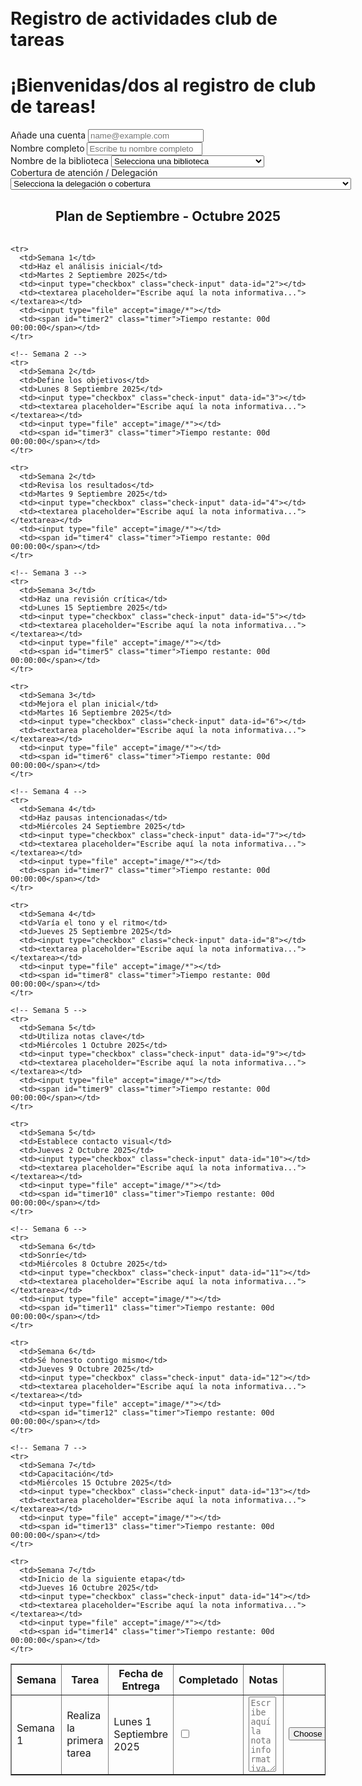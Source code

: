 # Registro de actividades club de tareas
<html lang="es">
<head>
  <meta charset="utf-8">
  <meta name="viewport" content="width=device-width, initial-scale=1">
  <title>Servicios Sociales Registro</title>
  <link href="https://cdn.jsdelivr.net/npm/bootstrap@5.3.7/dist/css/bootstrap.min.css" rel="stylesheet">
  <script src="https://cdn.jsdelivr.net/npm/bootstrap@5.3.7/dist/js/bootstrap.bundle.min.js"></script>
  <style>
    body {
      padding: 20px;
    }

    h1 {
      color: #0d6efd;
      /* Azul Bootstrap */
    }

    .blue-row {
      background-color: #cce5ff;
    }

    .pink-row {
      background-color: #f8d7da;
    }

    .red-row {
      background-color: #f5c6cb;
    }

    .imagen {
      max-width: 100%;
      height: auto;
      border: 2px solid #333;
      border-radius: 10px;
      margin-top: 20px;
    }

    input[type="file"] {
      margin-top: 20px;
      padding: 10px;
      background-color: #4CAF50;
      color: white;
      border: none;
      border-radius: 5px;
      cursor: pointer;
    }

    input[type="file"]:hover {
      background-color: #45a049;
    }

    textarea {
      width: 95%;
      height: 120px;
      resize: vertical;
    }

    .timer {
      font-size: 14px;
      font-weight: bold;
      color: #d63384;
    }
  </style>
</head>

<body>
  <h1>¡Bienvenidas/dos al registro de club de tareas!</h1>

  <div class="mb-3">
    <label for="email" class="form-label">Añade una cuenta</label>
    <input type="email" class="form-control" id="email" placeholder="name@example.com">
  </div>

  <div class="mb-3">
    <label for="nombreCompleto" class="form-label">Nombre completo</label>
    <input type="text" class="form-control" id="nombreCompleto" placeholder="Escribe tu nombre completo">
  </div>

  <div class="mb-3">
    <label for="nombreBiblioteca" class="form-label">Nombre de la biblioteca</label>
    <select class="form-select" id="nombreBiblioteca">
      <option value="" selected>Selecciona una biblioteca</option>
      <option value="José Luis Álamo Jardón">José Luis Álamo Jardón</option>
      <option value="Rafael Moreno Montes de Oca">Rafael Moreno Montes de Oca</option>
      <option value="Guillermina Nateras López">Guillermina Nateras López</option>
      <option value="San Pedro Totoltepec">San Pedro Totoltepec</option>
      <option value="Dr. Urban Boutelegier">Dr. Urban Boutelegier</option>
      <option value="Michel D’Hooghe">Michel D’Hooghe</option>
      <option value="Santa Teresita del Niño Jesús">Santa Teresita del Niño Jesús</option>
      <option value="Biblioteca Santiago Tlacotepec">Biblioteca Santiago Tlacotepec</option>
      <option value="Biblioteca Santiago Tlaxomulco">Biblioteca Santiago Tlaxomulco</option>
      <option value="Biblioteca Tecaxic">Biblioteca Tecaxic</option>
      <option value="Ludoteca San Cristóbal Huichochitlán">Ludoteca San Cristóbal Huichochitlán</option>
      <option value="Museo Municipal de Calixtlahuaca">Museo Municipal de Calixtlahuaca</option>
      <option value="Museo del Alfeñique">Museo del Alfeñique</option>
      <option value="Lic. Jaime Almazán Delgado">Lic. Jaime Almazán Delgado</option>
      <option value="José María Heredia y Heredia">José María Heredia y Heredia</option>
      <option value="Leonardo Sánchez Montaño">Leonardo Sánchez Montaño</option>
      <option value="Otomitl">Otomitl</option>
      <option value="Concepción García Valdez">Concepción García Valdez</option>
      <option value="Sor Juana Inés de la Cruz">Sor Juana Inés de la Cruz</option>
      <option value="Mercedes López Gómeztagle">Mercedes López Gómeztagle</option>
      <option value="Edelmira Nava Arellano">Edelmira Nava Arellano</option>
      <option value="Profa. Laura Beatriz Benavides">Profa. Laura Beatriz Benavides</option>
      <option value="Agustín María Lebrija">Agustín María Lebrija</option>
      <option value="Rodolfo García Gutiérrez">Rodolfo García Gutiérrez</option>
      <option value="Laura Méndez de Cuenca">Laura Méndez de Cuenca</option>
      <option value="Mercedes Carrasco">Mercedes Carrasco</option>
      <option value="Fray Andrés de Castro">Fray Andrés de Castro</option>
    </select>
  </div>

  <div class="mb-3">
    <label for="coberturaAtencion" class="form-label">Cobertura de atención / Delegación</label>
    <select class="form-select" id="coberturaAtencion">
      <option value="" selected>Selecciona la delegación o cobertura</option>
      <option value="San Lorenzo Tepaltitlán">San Lorenzo Tepaltitlán</option>
      <option value="Santa Cruz Atzcapotzaltongo">Santa Cruz Atzcapotzaltongo</option>
      <option value="San Mateo Oxtotitlán, Nueva Oxtotitlán">San Mateo Oxtotitlán, Nueva Oxtotitlán</option>
      <option value="San Pedro Totoltepec">San Pedro Totoltepec</option>
      <option value="San Diego de los Padres Cuexcontitlán">San Diego de los Padres Cuexcontitlán</option>
      <option value="San Cayetano Morelos">San Cayetano Morelos</option>
      <option value="Morelos, Sánchez">Morelos, Sánchez</option>
      <option value="Santiago Tlacotepec, San Juan Tilapa">Santiago Tlacotepec, San Juan Tilapa</option>
      <option value="Santiago Tlaxomulco">Santiago Tlaxomulco</option>
      <option value="Tecaxic">Tecaxic</option>
      <option value="San Cristóbal Huichochitlán">San Cristóbal Huichochitlán</option>
      <option value="Toluca, Estado de México, México y extranjero">Toluca, Estado de México, México y extranjero</option>
      <option value="La Maquinita, Santiago Miltepec">La Maquinita, Santiago Miltepec</option>
      <option value="Cacalomacán">Cacalomacán</option>
      <option value="San Mateo Otzacatipan">San Mateo Otzacatipan</option>
      <option value="Tlachaloya">Tlachaloya</option>
      <option value="San Martín Toltepec">San Martín Toltepec</option>
      <option value="Independencia">Independencia</option>
      <option value="Capultitlán, Moderna de la Cruz">Capultitlán, Moderna de la Cruz</option>
      <option value="San Andrés Cuexcontitlán">San Andrés Cuexcontitlán</option>
      <option value="San Antonio Buenavista, San Buenaventura">San Antonio Buenavista, San Buenaventura</option>
      <option value="San Pablo Autopan">San Pablo Autopan</option>
      <option value="Seminario Conciliar, Seminario 2 de marzo, Seminario las Torres, Felipe Chávez Becerril">Seminario Conciliar, Seminario 2 de marzo, Seminario las Torres, Felipe Chávez Becerril</option>
      <option value="Calixtlahuaca, San Marcos Yachihuacaltepec">Calixtlahuaca, San Marcos Yachihuacaltepec</option>
    </select>
  </div>

  <h2 style="text-align:center;">Plan de Septiembre - Octubre 2025</h2>
  <table class="table table-bordered">
   <!DOCTYPE html>
<html lang="es">
<head>
  <meta charset="UTF-8">
  <meta name="viewport" content="width=device-width, initial-scale=1.0">
  <title>Contador de Tiempo</title>
</head>
<body>

<table border="1">
  <thead>
    <tr>
      <th>Semana</th>
      <th>Tarea</th>
      <th>Fecha de Entrega</th>
      <th>Completado</th>
      <th>Notas</th>
      <th>Archivos</th>
      <th>Tiempo Restante</th>
    </tr>
  </thead>
  <tbody>
    <!-- Semana 1 -->
    <tr>
      <td>Semana 1</td>
      <td>Realiza la primera tarea</td>
      <td>Lunes 1 Septiembre 2025</td>
      <td><input type="checkbox" class="check-input" data-id="1"></td>
      <td><textarea placeholder="Escribe aquí la nota informativa..."></textarea></td>
      <td><input type="file" accept="image/*"></td>
      <td><span id="timer1" class="timer">Tiempo restante: 00d 00:00:00</span></td>
    </tr>

    <tr>
      <td>Semana 1</td>
      <td>Haz el análisis inicial</td>
      <td>Martes 2 Septiembre 2025</td>
      <td><input type="checkbox" class="check-input" data-id="2"></td>
      <td><textarea placeholder="Escribe aquí la nota informativa..."></textarea></td>
      <td><input type="file" accept="image/*"></td>
      <td><span id="timer2" class="timer">Tiempo restante: 00d 00:00:00</span></td>
    </tr>

    <!-- Semana 2 -->
    <tr>
      <td>Semana 2</td>
      <td>Define los objetivos</td>
      <td>Lunes 8 Septiembre 2025</td>
      <td><input type="checkbox" class="check-input" data-id="3"></td>
      <td><textarea placeholder="Escribe aquí la nota informativa..."></textarea></td>
      <td><input type="file" accept="image/*"></td>
      <td><span id="timer3" class="timer">Tiempo restante: 00d 00:00:00</span></td>
    </tr>

    <tr>
      <td>Semana 2</td>
      <td>Revisa los resultados</td>
      <td>Martes 9 Septiembre 2025</td>
      <td><input type="checkbox" class="check-input" data-id="4"></td>
      <td><textarea placeholder="Escribe aquí la nota informativa..."></textarea></td>
      <td><input type="file" accept="image/*"></td>
      <td><span id="timer4" class="timer">Tiempo restante: 00d 00:00:00</span></td>
    </tr>

    <!-- Semana 3 -->
    <tr>
      <td>Semana 3</td>
      <td>Haz una revisión crítica</td>
      <td>Lunes 15 Septiembre 2025</td>
      <td><input type="checkbox" class="check-input" data-id="5"></td>
      <td><textarea placeholder="Escribe aquí la nota informativa..."></textarea></td>
      <td><input type="file" accept="image/*"></td>
      <td><span id="timer5" class="timer">Tiempo restante: 00d 00:00:00</span></td>
    </tr>

    <tr>
      <td>Semana 3</td>
      <td>Mejora el plan inicial</td>
      <td>Martes 16 Septiembre 2025</td>
      <td><input type="checkbox" class="check-input" data-id="6"></td>
      <td><textarea placeholder="Escribe aquí la nota informativa..."></textarea></td>
      <td><input type="file" accept="image/*"></td>
      <td><span id="timer6" class="timer">Tiempo restante: 00d 00:00:00</span></td>
    </tr>

    <!-- Semana 4 -->
    <tr>
      <td>Semana 4</td>
      <td>Haz pausas intencionadas</td>
      <td>Miércoles 24 Septiembre 2025</td>
      <td><input type="checkbox" class="check-input" data-id="7"></td>
      <td><textarea placeholder="Escribe aquí la nota informativa..."></textarea></td>
      <td><input type="file" accept="image/*"></td>
      <td><span id="timer7" class="timer">Tiempo restante: 00d 00:00:00</span></td>
    </tr>

    <tr>
      <td>Semana 4</td>
      <td>Varía el tono y el ritmo</td>
      <td>Jueves 25 Septiembre 2025</td>
      <td><input type="checkbox" class="check-input" data-id="8"></td>
      <td><textarea placeholder="Escribe aquí la nota informativa..."></textarea></td>
      <td><input type="file" accept="image/*"></td>
      <td><span id="timer8" class="timer">Tiempo restante: 00d 00:00:00</span></td>
    </tr>

    <!-- Semana 5 -->
    <tr>
      <td>Semana 5</td>
      <td>Utiliza notas clave</td>
      <td>Miércoles 1 Octubre 2025</td>
      <td><input type="checkbox" class="check-input" data-id="9"></td>
      <td><textarea placeholder="Escribe aquí la nota informativa..."></textarea></td>
      <td><input type="file" accept="image/*"></td>
      <td><span id="timer9" class="timer">Tiempo restante: 00d 00:00:00</span></td>
    </tr>

    <tr>
      <td>Semana 5</td>
      <td>Establece contacto visual</td>
      <td>Jueves 2 Octubre 2025</td>
      <td><input type="checkbox" class="check-input" data-id="10"></td>
      <td><textarea placeholder="Escribe aquí la nota informativa..."></textarea></td>
      <td><input type="file" accept="image/*"></td>
      <td><span id="timer10" class="timer">Tiempo restante: 00d 00:00:00</span></td>
    </tr>

    <!-- Semana 6 -->
    <tr>
      <td>Semana 6</td>
      <td>Sonríe</td>
      <td>Miércoles 8 Octubre 2025</td>
      <td><input type="checkbox" class="check-input" data-id="11"></td>
      <td><textarea placeholder="Escribe aquí la nota informativa..."></textarea></td>
      <td><input type="file" accept="image/*"></td>
      <td><span id="timer11" class="timer">Tiempo restante: 00d 00:00:00</span></td>
    </tr>

    <tr>
      <td>Semana 6</td>
      <td>Sé honesto contigo mismo</td>
      <td>Jueves 9 Octubre 2025</td>
      <td><input type="checkbox" class="check-input" data-id="12"></td>
      <td><textarea placeholder="Escribe aquí la nota informativa..."></textarea></td>
      <td><input type="file" accept="image/*"></td>
      <td><span id="timer12" class="timer">Tiempo restante: 00d 00:00:00</span></td>
    </tr>

    <!-- Semana 7 -->
    <tr>
      <td>Semana 7</td>
      <td>Capacitación</td>
      <td>Miércoles 15 Octubre 2025</td>
      <td><input type="checkbox" class="check-input" data-id="13"></td>
      <td><textarea placeholder="Escribe aquí la nota informativa..."></textarea></td>
      <td><input type="file" accept="image/*"></td>
      <td><span id="timer13" class="timer">Tiempo restante: 00d 00:00:00</span></td>
    </tr>

    <tr>
      <td>Semana 7</td>
      <td>Inicio de la siguiente etapa</td>
      <td>Jueves 16 Octubre 2025</td>
      <td><input type="checkbox" class="check-input" data-id="14"></td>
      <td><textarea placeholder="Escribe aquí la nota informativa..."></textarea></td>
      <td><input type="file" accept="image/*"></td>
      <td><span id="timer14" class="timer">Tiempo restante: 00d 00:00:00</span></td>
    </tr>
  </tbody>
</table>

<script>
  // Función para actualizar el contador regresivo hacia la fecha de entrega
  function updateCountdown() {
    // Fechas de entrega de cada tarea en formato YYYY-MM-DD
    const dueDates = {
      1: new Date('2025-09-01T00:00:00'),
      2: new Date('2025-09-02T00:00:00'),
      3: new Date('2025-09-08T00:00:00'),
      4: new Date('2025-09-09T00:00:00'),
      5: new Date('2025-09-15T00:00:00'),
      6: new Date('2025-09-16T00:00:00'),
      7: new Date('2025-09-24T00:00:00'),
      8: new Date('2025-09-25T00:00:00'),
      9: new Date('2025-10-01T00:00:00'),
      10: new Date('2025-10-02T00:00:00'),
      11: new Date('2025-10-08T00:00:00'),
      12: new Date('2025-10-09T00:00:00'),
      13: new Date('2025-10-15T00:00:00'),
      14: new Date('2025-10-16T00:00:00'),
    };

    // Obtener la fecha actual
    const now = new Date();

    // Iterar sobre cada tarea y actualizar el contador regresivo
    Object.keys(dueDates).forEach(id => {
      const dueDate = dueDates[id];
      const timeDiff = dueDate - now; // Diferencia en milisegundos

      if (timeDiff > 0) {
        // Calcular días, horas, minutos y segundos restantes
        const seconds = Math.floor(timeDiff / 1000);
        const minutes = Math.floor(seconds / 60);
        const hours = Math.floor(minutes / 60);
        const days = Math.floor(hours / 24);

        const displayHours = hours % 24;
        const displayMinutes = minutes % 60;
        const displaySeconds = seconds % 60;

        // Actualizar el temporizador con la diferencia hacia la fecha de entrega
        document.getElementById('timer' + id).textContent = 
          `Tiempo restante: ${days}d ${displayHours.toString().padStart(2, '0')}:${displayMinutes.toString().padStart(2, '0')}:${displaySeconds.toString().padStart(2, '0')}`;
      } else {
        // Si ya ha pasado la fecha de entrega
        document.getElementById('timer' + id).textContent = "¡Tiempo de entrega alcanzado!";
      }
    });
  }

  // Llamar a la función cada segundo para actualizar el tiempo
  setInterval(updateCountdown, 1000);
</script>

</body>

